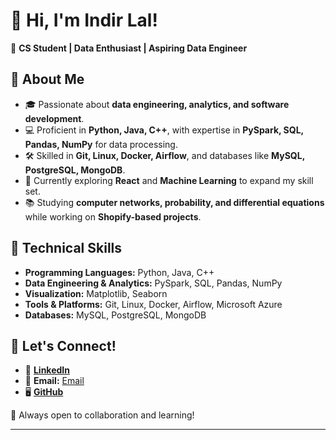 # 👋 Hi, I'm Indir Lal!  

🚀 **CS Student | Data Enthusiast | Aspiring Data Engineer**  

## 🔹 About Me  
- 🎓 Passionate about **data engineering, analytics, and software development**.  
- 💻 Proficient in **Python, Java, C++**, with expertise in **PySpark, SQL, Pandas, NumPy** for data processing.  
- 🛠 Skilled in **Git, Linux, Docker, Airflow**, and databases like **MySQL, PostgreSQL, MongoDB**.  
- 🌱 Currently exploring **React** and **Machine Learning** to expand my skill set.  
- 📚 Studying **computer networks, probability, and differential equations** while working on **Shopify-based projects**.  

## 🔹 Technical Skills  
- **Programming Languages:** Python, Java, C++  
- **Data Engineering & Analytics:** PySpark, SQL, Pandas, NumPy  
- **Visualization:** Matplotlib, Seaborn  
- **Tools & Platforms:** Git, Linux, Docker, Airflow, Microsoft Azure  
- **Databases:** MySQL, PostgreSQL, MongoDB  

## 🔹 Let's Connect!  
- 💼 **[LinkedIn](www.linkedin.com/in/indir-lal)**  
- 📧 **Email:** [Email](mailto:indirlal4516@gmail.com)  
- 🖥️ **[GitHub](https://github.com/Indir07)**  

🚀 Always open to collaboration and learning!  

---

